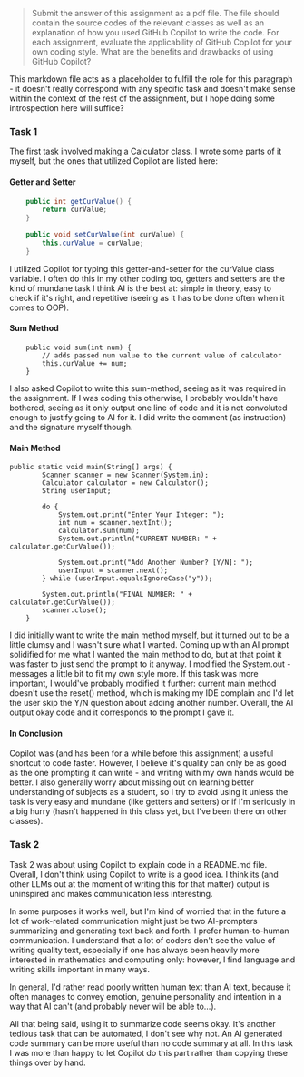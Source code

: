 > Submit the answer of this assignment as a pdf file. The file should contain the source codes of the relevant classes as well as an explanation of how you used GitHub Copilot to write the code. For each assignment, evaluate the applicability of GitHub Copilot for your own coding style. What are the benefits and drawbacks of using GitHub Copilot?

This markdown file acts as a placeholder to fulfill the role for this paragraph - it doesn't really correspond with any specific task and doesn't make sense within the context of the rest of the assignment, but I hope doing some introspection here will suffice?

### Task 1

The first task involved making a Calculator class. I wrote some parts of it myself, but the ones that utilized Copilot are listed here:

#### Getter and Setter
```java
    public int getCurValue() {
        return curValue;
    }

    public void setCurValue(int curValue) {
        this.curValue = curValue;
    }
```

I utilized Copilot for typing this getter-and-setter for the curValue class variable. I often do this in my other coding too, getters and setters are the kind of mundane task I think AI is the best at: simple in theory, easy to check if it's right, and repetitive (seeing as it has to be done often when it comes to OOP).

#### Sum Method
```
    public void sum(int num) {
        // adds passed num value to the current value of calculator
        this.curValue += num;
    }
```

I also asked Copilot to write this sum-method, seeing as it was required in the assignment. If I was coding this otherwise, I probably wouldn't have bothered, seeing as it only output one line of code and it is not convoluted enough to justify going to AI for it. I did write the comment (as instruction) and the signature myself though.

#### Main Method

```
public static void main(String[] args) {
        Scanner scanner = new Scanner(System.in);
        Calculator calculator = new Calculator();
        String userInput;

        do {
            System.out.print("Enter Your Integer: ");
            int num = scanner.nextInt();
            calculator.sum(num);
            System.out.println("CURRENT NUMBER: " + calculator.getCurValue());

            System.out.print("Add Another Number? [Y/N]: ");
            userInput = scanner.next();
        } while (userInput.equalsIgnoreCase("y"));

        System.out.println("FINAL NUMBER: " + calculator.getCurValue());
        scanner.close();
    }
```

I did initially want to write the main method myself, but it turned out to be a little clumsy and I wasn't sure what I wanted. Coming up with an AI prompt solidified for me what I wanted the main method to do, but at that point it was faster to just send the prompt to it anyway. I modified the System.out -messages a little bit to fit my own style more. If this task was more important, I would've probably modified it further: current main method doesn't use the reset() method, which is making my IDE complain and I'd let the user skip the Y/N question about adding another number. Overall, the AI output okay code and it corresponds to the prompt I gave it.

#### In Conclusion

Copilot was (and has been for a while before this assignment) a useful shortcut to code faster. However, I believe it's quality can only be as good as the one prompting it can write - and writing with my own hands would be better. I also generally worry about missing out on learning better understanding of subjects as a student, so I try to avoid using it unless the task is very easy and mundane (like getters and setters) or if I'm seriously in a big hurry (hasn't happened in this class yet, but I've been there on other classes).

### Task 2

Task 2 was about using Copilot to explain code in a README.md file. Overall, I don't think using Copilot to write is a good idea. I think its (and other LLMs out at the moment of writing this for that matter) output is uninspired and makes communication less interesting. 

In some purposes it works well, but I'm kind of worried that in the future a lot of work-related communication might just be two AI-prompters summarizing and generating text back and forth. I prefer human-to-human communication. I understand that a lot of coders don't see the value of writing quality text, especially if one has always been heavily more interested in mathematics and computing only: however, I find language and writing skills important in many ways. 

In general, I'd rather read poorly written human text than AI text, because it often manages to convey emotion, genuine personality and intention in a way that AI can't (and probably never will be able to...).

All that being said, using it to summarize code seems okay. It's another tedious task that can be automated, I don't see why not. An AI generated code summary can be more useful than no code summary at all. In this task I was more than happy to let Copilot do this part rather than copying these things over by hand.